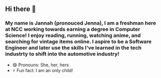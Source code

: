 ## Hi there 👋


### My name is Jannah (pronouced Jenna), I am a freshman here at NCC working towards earning a degree in Computer Science! I enjoy reading, running, watching anime, and searching for vintage items online. I aspire to be a Software Engineer and later use the skills I've learned in the tech industrty to shift into the automotive industry!


- 😄 Pronouns: She, her, hers
- ⚡ Fun fact: I am an only child!

